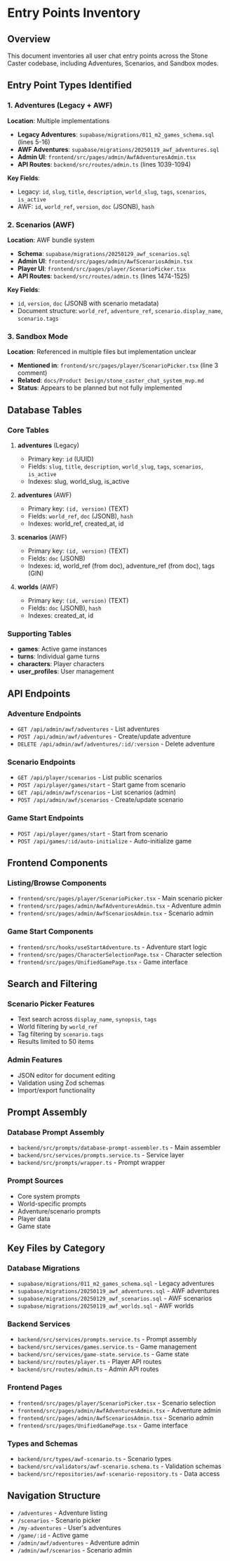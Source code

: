 # Entry Points Inventory

## Overview
This document inventories all user chat entry points across the Stone Caster codebase, including Adventures, Scenarios, and Sandbox modes.

## Entry Point Types Identified

### 1. Adventures (Legacy + AWF)
**Location**: Multiple implementations
- **Legacy Adventures**: `supabase/migrations/011_m2_games_schema.sql` (lines 5-16)
- **AWF Adventures**: `supabase/migrations/20250119_awf_adventures.sql`
- **Admin UI**: `frontend/src/pages/admin/AwfAdventuresAdmin.tsx`
- **API Routes**: `backend/src/routes/admin.ts` (lines 1039-1094)

**Key Fields**:
- Legacy: `id`, `slug`, `title`, `description`, `world_slug`, `tags`, `scenarios`, `is_active`
- AWF: `id`, `world_ref`, `version`, `doc` (JSONB), `hash`

### 2. Scenarios (AWF)
**Location**: AWF bundle system
- **Schema**: `supabase/migrations/20250129_awf_scenarios.sql`
- **Admin UI**: `frontend/src/pages/admin/AwfScenariosAdmin.tsx`
- **Player UI**: `frontend/src/pages/player/ScenarioPicker.tsx`
- **API Routes**: `backend/src/routes/admin.ts` (lines 1474-1525)

**Key Fields**:
- `id`, `version`, `doc` (JSONB with scenario metadata)
- Document structure: `world_ref`, `adventure_ref`, `scenario.display_name`, `scenario.tags`

### 3. Sandbox Mode
**Location**: Referenced in multiple files but implementation unclear
- **Mentioned in**: `frontend/src/pages/player/ScenarioPicker.tsx` (line 3 comment)
- **Related**: `docs/Product Design/stone_caster_chat_system_mvp.md`
- **Status**: Appears to be planned but not fully implemented

## Database Tables

### Core Tables
1. **adventures** (Legacy)
   - Primary key: `id` (UUID)
   - Fields: `slug`, `title`, `description`, `world_slug`, `tags`, `scenarios`, `is_active`
   - Indexes: slug, world_slug, is_active

2. **adventures** (AWF)
   - Primary key: `(id, version)` (TEXT)
   - Fields: `world_ref`, `doc` (JSONB), `hash`
   - Indexes: world_ref, created_at, id

3. **scenarios** (AWF)
   - Primary key: `(id, version)` (TEXT)
   - Fields: `doc` (JSONB)
   - Indexes: id, world_ref (from doc), adventure_ref (from doc), tags (GIN)

4. **worlds** (AWF)
   - Primary key: `(id, version)` (TEXT)
   - Fields: `doc` (JSONB), `hash`
   - Indexes: created_at, id

### Supporting Tables
- **games**: Active game instances
- **turns**: Individual game turns
- **characters**: Player characters
- **user_profiles**: User management

## API Endpoints

### Adventure Endpoints
- `GET /api/admin/awf/adventures` - List adventures
- `POST /api/admin/awf/adventures` - Create/update adventure
- `DELETE /api/admin/awf/adventures/:id/:version` - Delete adventure

### Scenario Endpoints
- `GET /api/player/scenarios` - List public scenarios
- `POST /api/player/games/start` - Start game from scenario
- `GET /api/admin/awf/scenarios` - List scenarios (admin)
- `POST /api/admin/awf/scenarios` - Create/update scenario

### Game Start Endpoints
- `POST /api/player/games/start` - Start from scenario
- `POST /api/games/:id/auto-initialize` - Auto-initialize game

## Frontend Components

### Listing/Browse Components
- `frontend/src/pages/player/ScenarioPicker.tsx` - Main scenario picker
- `frontend/src/pages/admin/AwfAdventuresAdmin.tsx` - Adventure admin
- `frontend/src/pages/admin/AwfScenariosAdmin.tsx` - Scenario admin

### Game Start Components
- `frontend/src/hooks/useStartAdventure.ts` - Adventure start logic
- `frontend/src/pages/CharacterSelectionPage.tsx` - Character selection
- `frontend/src/pages/UnifiedGamePage.tsx` - Game interface

## Search and Filtering

### Scenario Picker Features
- Text search across `display_name`, `synopsis`, `tags`
- World filtering by `world_ref`
- Tag filtering by `scenario.tags`
- Results limited to 50 items

### Admin Features
- JSON editor for document editing
- Validation using Zod schemas
- Import/export functionality

## Prompt Assembly

### Database Prompt Assembly
- `backend/src/prompts/database-prompt-assembler.ts` - Main assembler
- `backend/src/services/prompts.service.ts` - Service layer
- `backend/src/prompts/wrapper.ts` - Prompt wrapper

### Prompt Sources
- Core system prompts
- World-specific prompts
- Adventure/scenario prompts
- Player data
- Game state

## Key Files by Category

### Database Migrations
- `supabase/migrations/011_m2_games_schema.sql` - Legacy adventures
- `supabase/migrations/20250119_awf_adventures.sql` - AWF adventures
- `supabase/migrations/20250129_awf_scenarios.sql` - AWF scenarios
- `supabase/migrations/20250119_awf_worlds.sql` - AWF worlds

### Backend Services
- `backend/src/services/prompts.service.ts` - Prompt assembly
- `backend/src/services/games.service.ts` - Game management
- `backend/src/services/game-state.service.ts` - Game state
- `backend/src/routes/player.ts` - Player API routes
- `backend/src/routes/admin.ts` - Admin API routes

### Frontend Pages
- `frontend/src/pages/player/ScenarioPicker.tsx` - Scenario selection
- `frontend/src/pages/admin/AwfAdventuresAdmin.tsx` - Adventure admin
- `frontend/src/pages/admin/AwfScenariosAdmin.tsx` - Scenario admin
- `frontend/src/pages/UnifiedGamePage.tsx` - Game interface

### Types and Schemas
- `backend/src/types/awf-scenario.ts` - Scenario types
- `backend/src/validators/awf-scenario.schema.ts` - Validation schemas
- `backend/src/repositories/awf-scenario-repository.ts` - Data access

## Navigation Structure
- `/adventures` - Adventure listing
- `/scenarios` - Scenario picker
- `/my-adventures` - User's adventures
- `/game/:id` - Active game
- `/admin/awf/adventures` - Adventure admin
- `/admin/awf/scenarios` - Scenario admin














